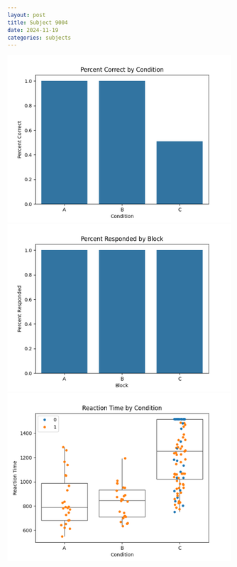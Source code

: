 ```yaml
---
layout: post
title: Subject 9004
date: 2024-11-19
categories: subjects
---
```


![](data/9004/run-22/9004_ATS_percent_correct.png)
![](data/9004/run-22/9004_ATS_percent_responded.png)
![](data/9004/run-22/9004_ATS_rt.png)
